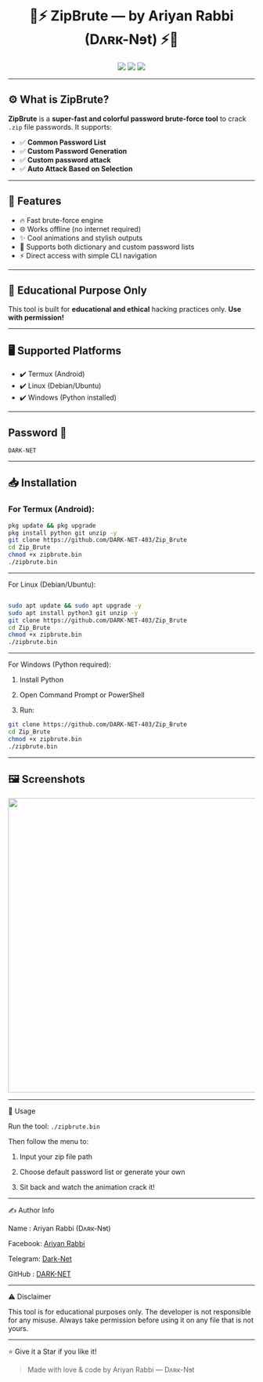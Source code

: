 <h1 align="center">
  🔐⚡ ZipBrute — by Ariyan Rabbi (Dʌʀĸ-Nɘt) ⚡🔐
</h1>

<p align="center">
  <img src="https://img.shields.io/badge/Made%20With-Python-blue?style=for-the-badge&logo=python">
  <img src="https://img.shields.io/badge/Platform-Termux%20%7C%20Linux%20%7C%20Windows-green?style=for-the-badge">
  <img src="https://img.shields.io/badge/Use-Ethical%20Only-red?style=for-the-badge">
</p>

---

## ⚙️ What is ZipBrute?

**ZipBrute** is a **super-fast and colorful password brute-force tool** to crack `.zip` file passwords. It supports:
- ✅ **Common Password List**
- ✅ **Custom Password Generation**
- ✅ **Custom password attack**
- ✅ **Auto Attack Based on Selection**

---

## 🚀 Features

- 🔥 Fast brute-force engine
- 🌐 Works offline (no internet required)
- ✨ Cool animations and stylish outputs
- 📂 Supports both dictionary and custom password lists
- ⚡ Direct access with simple CLI navigation

---

## 🧠 Educational Purpose Only

This tool is built for **educational and ethical** hacking practices only. **Use with permission!**

---

## 🖥️ Supported Platforms

- ✔️ Termux (Android)
- ✔️ Linux (Debian/Ubuntu)
- ✔️ Windows (Python installed)

---

## Password  🔐
```
DARK-NET
```
---
## 📥 Installation

### For **Termux** (Android):

```bash
pkg update && pkg upgrade
pkg install python git unzip -y
git clone https://github.com/DARK-NET-403/Zip_Brute
cd Zip_Brute
chmod +x zipbrute.bin
./zipbrute.bin

```

---

For Linux (Debian/Ubuntu):

```bash

sudo apt update && sudo apt upgrade -y
sudo apt install python3 git unzip -y
git clone https://github.com/DARK-NET-403/Zip_Brute
cd Zip_Brute
chmod +x zipbrute.bin
./zipbrute.bin

```

---

For Windows (Python required):

1. Install Python


2. Open Command Prompt or PowerShell


3. Run:


```bash
git clone https://github.com/DARK-NET-403/Zip_Brute
cd Zip_Brute
chmod +x zipbrute.bin
./zipbrute.bin

```
---
## 🖼️ Screenshots

<p align="center">
  <img src="https://github.com/DARK-NET-403/Zip_Crack/blob/main/IMG_20250519_071131.jpg" width="600"><br>
</p>

---

🧪 Usage

Run the tool:
``
./zipbrute.bin
``

Then follow the menu to:

1. Input your zip file path


2. Choose default password list or generate your own


3. Sit back and watch the animation crack it!

---

✍️ Author Info

Name    : Ariyan Rabbi (Dʌʀĸ-Nɘt)

Facebook: [Ariyan Rabbi](https://facebook.com/share/12Ju91Lznxb/)

Telegram: [Dark-Net](https://t.me/DARK_NET_403)

GitHub  : [DARK-NET](https://github.com/DARK-NET-403)


---

⚠️ Disclaimer

This tool is for educational purposes only. The developer is not responsible for any misuse. Always take permission before using it on any file that is not yours.


---

⭐ Give it a Star if you like it!

> Made with love & code by Ariyan Rabbi — Dʌʀĸ-Nɘt
